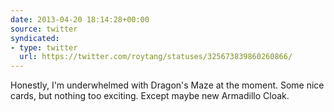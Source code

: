 ```yaml
---
date: 2013-04-20 18:14:28+00:00
source: twitter
syndicated:
- type: twitter
  url: https://twitter.com/roytang/statuses/325673839860260866/
---
```


Honestly, I'm underwhelmed with Dragon's Maze at the moment. Some nice cards, but nothing too exciting. Except maybe new Armadillo Cloak.